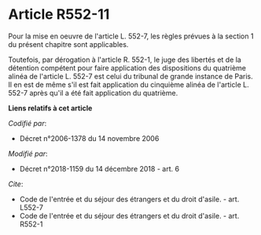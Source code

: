 # Article R552-11

Pour la mise en oeuvre de l'article L. 552-7, les règles prévues à la section 1 du présent chapitre sont applicables.

Toutefois, par dérogation à l'article R. 552-1, le juge des libertés et de la détention compétent pour faire application des
dispositions du quatrième alinéa de l'article L. 552-7 est celui du tribunal de grande instance de Paris. Il en est de même
s'il est fait application du cinquième alinéa de l'article L. 552-7 après qu'il a été fait application du quatrième.

**Liens relatifs à cet article**

_Codifié par_:

  - Décret n°2006-1378 du 14 novembre 2006

_Modifié par_:

  - Décret n°2018-1159 du 14 décembre 2018 - art. 6

_Cite_:

  - Code de l'entrée et du séjour des étrangers et du droit d'asile. - art. L552-7
  - Code de l'entrée et du séjour des étrangers et du droit d'asile. - art. R552-1
